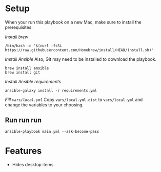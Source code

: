 # Setup
When your run this playbook on a new Mac, make sure to install the prerequisites:

*Install brew*
```
/bin/bash -c "$(curl -fsSL https://raw.githubusercontent.com/Homebrew/install/HEAD/install.sh)"
```

*Install Ansible*
Also, Git may need to be installed to download the playbook.
```
brew install ansible
brew install git
```

*Install Ansible requirements*
```
ansible-galaxy install -r requirements.yml
```

*Fill `vars/local.yml`*
Copy `vars/local.yml.dist` to `vars/local.yml` and change the variables to your choosing.

## Run run run
```
ansible-playbook main.yml --ask-become-pass
```

# Features
- Hides desktop items
